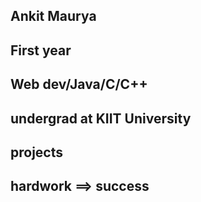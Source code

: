 ## Ankit Maurya

## First year
## Web dev/Java/C/C++

## undergrad at KIIT University

## projects

## hardwork ==> success
